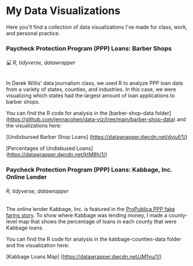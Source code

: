 # My Data Visualizations
Here you'll find a collection of data visualizations I've made for class, work, and personal practice.

### Paycheck Protection Program (PPP) Loans: Barber Shops
###### :computer: R, tidyverse, datawrapper

In Derek Willis' data journalism class, we used R to analyze PPP loan data from a variety of states, counties, and industries. In this case, we were visualizing which states had the largest amount of loan applications to barber shops. 

You can find the R code for analysis in the [barber-shop-data folder] (https://github.com/jennacohen/data-viz/tree/main/barber-shop-data) and the visualizations here:

[Undisbursed Barber Shop Loans] (https://datawrapper.dwcdn.net/dyiuf/1/)

[Percentages of Undisbused Loans] (https://datawrapper.dwcdn.net/ktM8h/1/)

### Paycheck Protection Program (PPP) Loans: Kabbage, Inc. Online Lender
###### R, tidyverse, datawrapper

The online lender Kabbage, Inc. is featured in the [ProPublica PPP fake farms story](https://www.propublica.org/article/ppp-farms). To show where Kabbage was lending money, I made a county-level map that shows the percentage of loans in each county that were Kabbage loans.

You can find the R code for analysis in the kabbage-counties-data folder and the visualization here:

[Kabbage Loans Map] (https://datawrapper.dwcdn.net/JM1yu/1/)
